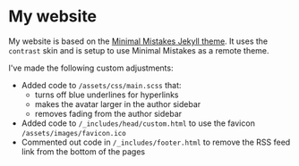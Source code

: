 # My website

My website is based on the [Minimal Mistakes Jekyll theme](https://github.com/mmistakes/minimal-mistakes). It uses the `contrast` skin and is setup to use Minimal Mistakes as a remote theme.

I've made the following custom adjustments:
  - Added code to `/assets/css/main.scss` that:
    - turns off blue underlines for hyperlinks
	- makes the avatar larger in the author sidebar
	- removes fading from the author sidebar
  - Added code to `/_includes/head/custom.html` to use the favicon `/assets/images/favicon.ico`
  - Commented out code in `/_includes/footer.html` to remove the RSS feed link from the bottom of the pages
  